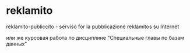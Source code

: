 # reklamito

reklamito-publiccito - serviso for la pubblicazione reklamitos su Internet

или же курсовая работа по дисциплине "Специальные главы по базам данных"
